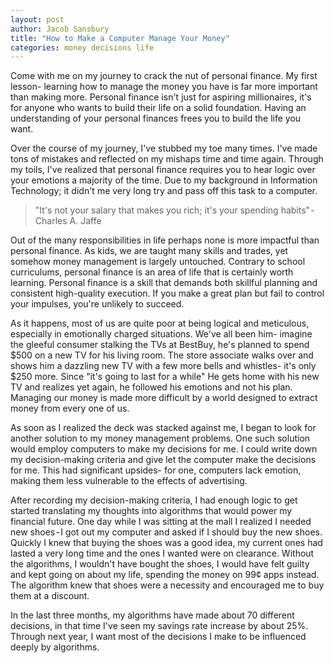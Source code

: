 ```yaml
---
layout: post
author: Jacob Sansbury
title: "How to Make a Computer Manage Your Money"
categories: money decisions life
---
```


Come with me on my journey to crack the nut of personal finance. My first lesson- learning how to manage the money you have is far more important than making more. Personal finance isn't just for aspiring millionaires, it's for anyone who wants to build their life on a solid foundation. Having an understanding of your personal finances frees you to build the life you want.

Over the course of my journey, I've stubbed my toe many times. I've made tons of mistakes and reflected on my mishaps time and time again. Through my toils, I've realized that personal finance requires you to hear logic over your emotions a majority of the time. Due to my background in Information Technology; it didn't me very long try and pass off this task to a computer.

> "It's not your salary that makes you rich; it's your spending habits" - Charles A. Jaffe

Out of the many responsibilities in life perhaps none is more impactful than personal finance. As kids, we are taught many skills and trades, yet somehow money management is largely untouched. Contrary to school curriculums, personal finance is an area of life that is certainly worth learning. Personal finance is a skill that demands both skillful planning and consistent high-quality execution. If you make a great plan but fail to control your impulses, you're unlikely to succeed.

As it happens, most of us are quite poor at being logical and meticulous, especially in emotionally charged situations. We've all been him- imagine the gleeful consumer stalking the TVs at BestBuy, he's planned to spend $500 on a new TV for his living room. The store associate walks over and shows him a dazzling new TV with a few more bells and whistles- it's only $250 more. Since "it's going to last for a while" He gets home with his new TV and realizes yet again, he followed his emotions and not his plan. Managing our money is made more difficult by a world designed to extract money from every one of us.

As soon as I realized the deck was stacked against me, I began to look for another solution to my money management problems. One such solution would employ computers to make my decisions for me. I could write down my decision-making criteria and give let the computer make the decisions for me. This had significant upsides- for one, computers lack emotion, making them less vulnerable to the effects of advertising.

After recording my decision-making criteria, I had enough logic to get started translating my thoughts into algorithms that would power my financial future.
One day while I was sitting at the mall I realized I needed new shoes - I got out my computer and asked if I should buy the new shoes. Quickly I knew that buying the shoes was a good idea, my current ones had lasted a very long time and the ones I wanted were on clearance. Without the algorithms, I wouldn't have bought the shoes, I would have felt guilty and kept going on about my life, spending the money on 99¢ apps instead. The algorithm knew that shoes were a necessity and encouraged me to buy them at a discount.

In the last three months, my algorithms have made about 70 different decisions, in that time I've seen my savings rate increase by about 25%. Through next year, I want most of the decisions I make to be influenced deeply by algorithms.
